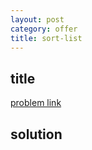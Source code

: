 ```yaml
---
layout: post
category: offer
title: sort-list
---
```


## title
[problem link]()



## solution


```java


```